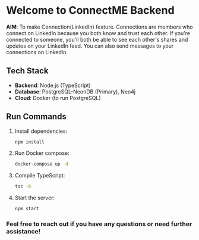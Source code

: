 # Welcome to ConnectME Backend

**AIM**: To make Connection(LinkedIn) feature. Connections are members who connect on LinkedIn because you both know and trust each other. If you're connected to someone, you'll both be able to see each other's shares and updates on your LinkedIn feed. You can also send messages to your connections on LinkedIn.

## Tech Stack

- **Backend**: Node.js (TypeScript)
- **Database**: PostgreSQL-NeonDB (Primary), Neo4j
- **Cloud**: Docker (to run PostgreSQL)

## Run Commands

1. Install dependencies:

   ```bash
   npm install

   ```

2. Run Docker compose:

   ```bash
   docker-compose up -d

   ```

3. Compile TypeScript:

   ```bash
   tsc -b

   ```

4. Start the server:

   ```bash
   npm start

   ```

### Feel free to reach out if you have any questions or need further assistance!
